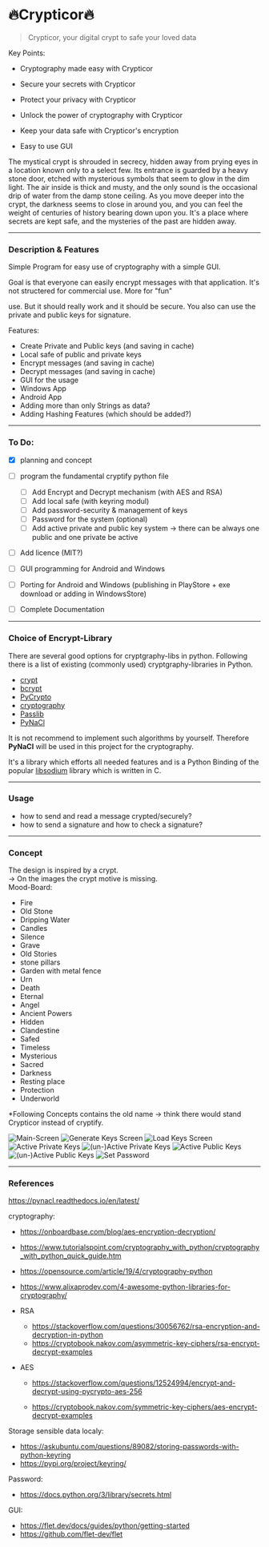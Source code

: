 # 🔥Crypticor🔥
> Crypticor, your digital crypt to safe your loved data



Key Points:

- Cryptography made easy with Crypticor

- Secure your secrets with Crypticor

- Protect your privacy with Crypticor

- Unlock the power of cryptography with Crypticor

- Keep your data safe with Crypticor's encryption

- Easy to use GUI

  

The mystical crypt is shrouded in secrecy, hidden away from prying eyes in a location known only to a select few. Its entrance is guarded by a heavy stone door, etched with mysterious symbols that seem to glow in the dim light. The air inside is thick and musty, and the only sound is the occasional drip of water from the damp stone ceiling. As you move deeper into the crypt, the darkness seems to close in around you, and you can feel the weight of centuries of history bearing down upon you. It's a place where secrets are kept safe, and the mysteries of the past are hidden away.



---
### Description & Features

Simple Program for easy use of cryptography with a simple GUI.

Goal is that everyone can easily encrypt messages with that application. It's not structered for commercial use. More for "fun"

 use. But it should really work and it should be secure. You also can use the private and public keys for signature.



Features: 
- Create Private and Public keys (and saving in cache)
- Local safe of public and private keys
- Encrypt messages (and saving in cache)
- Decrypt messages (and saving in cache)
- GUI for the usage
- Windows App
- Android App
- Adding more than only Strings as data? 
- Adding Hashing Features (which should be added?)



---

### To Do:

- [x] planning and concept
- [ ] program the fundamental cryptify python file
  - [ ] Add Encrypt and Decrypt mechanism (with AES and RSA)
  - [ ] Add local safe (with keyring modul)
  - [ ] Add password-security & management of keys 
  - [ ] Password for the system (optional)
  - [ ] Add active private and public key system -> there can be always one public and one private be active
- [ ] Add licence (MIT?)
- [ ] GUI programming for Android and Windows
- [ ] Porting for Android and Windows (publishing in PlayStore + exe download or adding in WindowsStore)
- [ ] Complete Documentation



---

### Choice of Encrypt-Library

There are several good options for cryptgraphy-libs in python. Following there is a list of existing (commonly used) cryptgraphy-libraries in Python. 

- [crypt](https://docs.python.org/3/library/crypt.html)
- [bcrypt](https://pypi.org/project/bcrypt/)
- [PyCrypto](https://pypi.org/project/pycrypto/)
- [cryptography](https://pypi.org/project/cryptography/)
- [Passlib](https://pypi.org/project/passlib/)
- [PyNaCl](https://pypi.org/project/PyNaCl/)



It is not recommend to implement such algorithms by yourself. Therefore **PyNaCl** will be used in this project for the cryptography.

It's a library which efforts all needed features and is a Python Binding of the popular [libsodium](https://github.com/jedisct1/libsodium) library which is written in C. 



---

### Usage

- how to send and read a message crypted/securely?
- how to send a signature and how to check a signature?


---
### Concept

The design is inspired by a crypt. <br>
-> On the images the crypt motive is missing.<br>
Mood-Board:
- Fire
- Old Stone
- Dripping Water
- Candles
- Silence
- Grave
- Old Stories
- stone pillars
- Garden with metal fence
- Urn
- Death
- Eternal
- Angel
- Ancient Powers
- Hidden
- Clandestine
- Safed
- Timeless
- Mysterious
- Sacred
- Darkness
- Resting place
- Protection
- Underworld

*Following Concepts contains the old name -> think there would stand Crypticor instead of cryptify.

<div style="align:center;">
<img src="./concept/GUI-Concept-01-Start.png" alt="Main-Screen"></img>
<img src="./concept/GUI-Concept-02-Generate Keys.png" alt="Generate Keys Screen"></img>
<img src="./concept/GUI-Concept-03-Load Keys.png" alt="Load Keys Screen"></img>
<img src="./concept/GUI-Concept-04-Activation-pop-Up.png" alt="Active Private Keys"></img>
<img src="./concept/GUI-Concept-04-Activation-pop-Up - Unactive.png" alt="(un-)Active Private Keys"></img>
<img src="./concept/GUI-Concept-05-Activation-pop-Up-Public.png" alt="Active Public Keys"></img>
<img src="./concept/GUI-Concept-05-Activation-pop-Up-Public-Unactive.png" alt="(un-)Active Public Keys"></img>
<img src="./concept/GUI-Concept-06-set-password.png" alt="Set Password"></img>
</div>

---

### References



https://pynacl.readthedocs.io/en/latest/



cryptography:

- https://onboardbase.com/blog/aes-encryption-decryption/

- https://www.tutorialspoint.com/cryptography_with_python/cryptography_with_python_quick_guide.htm

- https://opensource.com/article/19/4/cryptography-python 

- https://www.alixaprodev.com/4-awesome-python-libraries-for-cryptography/

- RSA

  - https://stackoverflow.com/questions/30056762/rsa-encryption-and-decryption-in-python
  - https://cryptobook.nakov.com/asymmetric-key-ciphers/rsa-encrypt-decrypt-examples

- AES

  - https://stackoverflow.com/questions/12524994/encrypt-and-decrypt-using-pycrypto-aes-256

  - https://cryptobook.nakov.com/symmetric-key-ciphers/aes-encrypt-decrypt-examples

    

Storage sensible data localy:

- https://askubuntu.com/questions/89082/storing-passwords-with-python-keyring
- https://pypi.org/project/keyring/



Password:

- https://docs.python.org/3/library/secrets.html



GUI:

- https://flet.dev/docs/guides/python/getting-started
- https://github.com/flet-dev/flet

